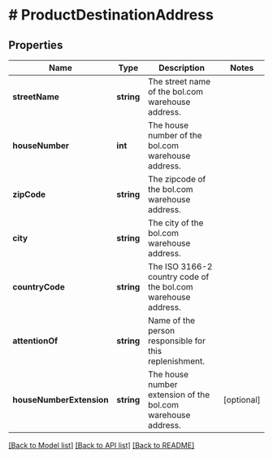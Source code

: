 # # ProductDestinationAddress

## Properties

Name | Type | Description | Notes
------------ | ------------- | ------------- | -------------
**streetName** | **string** | The street name of the bol.com warehouse address. |
**houseNumber** | **int** | The house number of the bol.com warehouse address. |
**zipCode** | **string** | The zipcode of the bol.com warehouse address. |
**city** | **string** | The city of the bol.com warehouse address. |
**countryCode** | **string** | The ISO 3166-2 country code of the bol.com warehouse address. |
**attentionOf** | **string** | Name of the person responsible for this replenishment. |
**houseNumberExtension** | **string** | The house number extension of the bol.com warehouse address. | [optional]

[[Back to Model list]](../../README.md#models) [[Back to API list]](../../README.md#endpoints) [[Back to README]](../../README.md)
